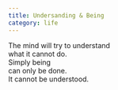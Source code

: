 ```yaml
---
title: Undersanding & Being
category: life
---
```

The mind will try to understand  
what it cannot do.  
Simply being  
can only be done.  
It cannot be understood.
